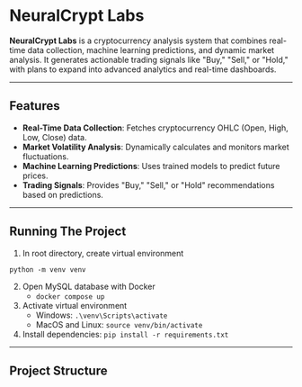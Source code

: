 # NeuralCrypt Labs

**NeuralCrypt Labs** is a cryptocurrency analysis system that combines real-time data collection, machine learning predictions, and dynamic market analysis. It generates actionable trading signals like "Buy," "Sell," or "Hold," with plans to expand into advanced analytics and real-time dashboards.

---

## **Features**
- **Real-Time Data Collection**: Fetches cryptocurrency OHLC (Open, High, Low, Close) data.
- **Market Volatility Analysis**: Dynamically calculates and monitors market fluctuations.
- **Machine Learning Predictions**: Uses trained models to predict future prices.
- **Trading Signals**: Provides "Buy," "Sell," or "Hold" recommendations based on predictions.


---
## **Running The Project**
1. In root directory, create virtual environment
```
python -m venv venv
```
2. Open MySQL database with Docker
    - `docker compose up`
3. Activate virtual environment
    - Windows: ``` .\venv\Scripts\activate ```
    - MacOS and Linux: ``` source venv/bin/activate ```
4. Install dependencies: ``` pip install -r requirements.txt ```


---

## **Project Structure**


